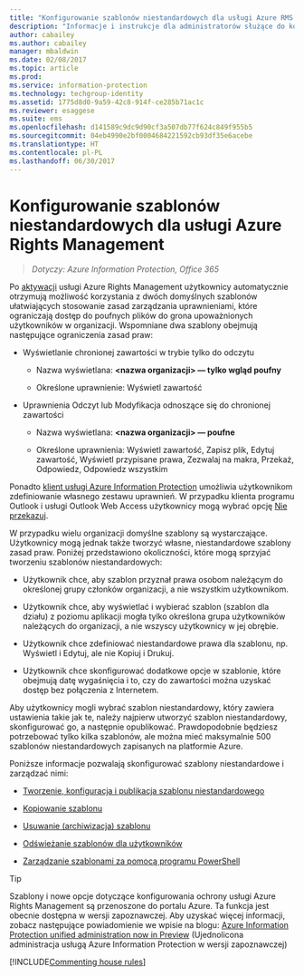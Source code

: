 ```yaml
---
title: "Konfigurowanie szablonów niestandardowych dla usługi Azure RMS — AIP"
description: "Informacje i instrukcje dla administratorów służące do konfigurowania szablonów praw użytkowania i zarządzania nimi. Szablony ułatwiają użytkownikom i innym administratorom stosowanie zasad umożliwiających dostęp do poufnych plików tylko autoryzowanym użytkownikom."
author: cabailey
ms.author: cabailey
manager: mbaldwin
ms.date: 02/08/2017
ms.topic: article
ms.prod: 
ms.service: information-protection
ms.technology: techgroup-identity
ms.assetid: 1775d8d0-9a59-42c8-914f-ce285b71ac1c
ms.reviewer: esaggese
ms.suite: ems
ms.openlocfilehash: d141589c9dc9d90cf3a507db77f624c849f955b5
ms.sourcegitcommit: 04eb4990e2bf0004684221592cb93df35e6acebe
ms.translationtype: HT
ms.contentlocale: pl-PL
ms.lasthandoff: 06/30/2017
---
```

# Konfigurowanie szablonów niestandardowych dla usługi Azure Rights Management
<a id="configuring-custom-templates-for-the-azure-rights-management-service" class="xliff"></a>

>*Dotyczy: Azure Information Protection, Office 365*

Po [aktywacji](activate-service.md) usługi Azure Rights Management użytkownicy automatycznie otrzymują możliwość korzystania z dwóch domyślnych szablonów ułatwiających stosowanie zasad zarządzania uprawnieniami, które ograniczają dostęp do poufnych plików do grona upoważnionych użytkowników w organizacji. Wspomniane dwa szablony obejmują następujące ograniczenia zasad praw:

-   Wyświetlanie chronionej zawartości w trybie tylko do odczytu

    -   Nazwa wyświetlana: **&lt;nazwa organizacji&gt; — tylko wgląd poufny**

    -   Określone uprawnienie: Wyświetl zawartość

-   Uprawnienia Odczyt lub Modyfikacja odnoszące się do chronionej zawartości

    -   Nazwa wyświetlana: **&lt;nazwa organizacji&gt; — poufne**

    -   Określone uprawnienia: Wyświetl zawartość, Zapisz plik, Edytuj zawartość, Wyświetl przypisane prawa, Zezwalaj na makra, Przekaż, Odpowiedz, Odpowiedz wszystkim

Ponadto [klient usługi Azure Information Protection](../rms-client/aip-client.md) umożliwia użytkownikom zdefiniowanie własnego zestawu uprawnień. W przypadku klienta programu Outlook i usługi Outlook Web Access użytkownicy mogą wybrać opcję [Nie przekazuj](../deploy-use/configure-usage-rights.md#do-not-forward-option-for-emails).

W przypadku wielu organizacji domyślne szablony są wystarczające. Użytkownicy mogą jednak także tworzyć własne, niestandardowe szablony zasad praw. Poniżej przedstawiono okoliczności, które mogą sprzyjać tworzeniu szablonów niestandardowych:

-   Użytkownik chce, aby szablon przyznał prawa osobom należącym do określonej grupy członków organizacji, a nie wszystkim użytkownikom.

-   Użytkownik chce, aby wyświetlać i wybierać szablon (szablon dla działu) z poziomu aplikacji mogła tylko określona grupa użytkowników należących do organizacji, a nie wszyscy użytkownicy w jej obrębie.

-   Użytkownik chce zdefiniować niestandardowe prawa dla szablonu, np. Wyświetl i Edytuj, ale nie Kopiuj i Drukuj.

-   Użytkownik chce skonfigurować dodatkowe opcje w szablonie, które obejmują datę wygaśnięcia i to, czy do zawartości można uzyskać dostęp bez połączenia z Internetem.

Aby użytkownicy mogli wybrać szablon niestandardowy, który zawiera ustawienia takie jak te, należy najpierw utworzyć szablon niestandardowy, skonfigurować go, a następnie opublikować. Prawdopodobnie będziesz potrzebować tylko kilka szablonów, ale można mieć maksymalnie 500 szablonów niestandardowych zapisanych na platformie Azure. 

Poniższe informacje pozwalają skonfigurować szablony niestandardowe i zarządzać nimi:

-   [Tworzenie, konfiguracja i publikacja szablonu niestandardowego](create-template.md)

-   [Kopiowanie szablonu](copy-template.md)

-   [Usuwanie (archiwizacja) szablonu](remove-template.md)

-   [Odświeżanie szablonów dla użytkowników](refresh-templates.md)

-   [Zarządzanie szablonami za pomocą programu PowerShell](configure-templates-with-powershell.md)

> [!TIP]
> Szablony i nowe opcje dotyczące konfigurowania ochrony usługi Azure Rights Management są przenoszone do portalu Azure. Ta funkcja jest obecnie dostępna w wersji zapoznawczej. Aby uzyskać więcej informacji, zobacz następujące powiadomienie we wpisie na blogu: [Azure Information Protection unified administration now in Preview](https://blogs.technet.microsoft.com/enterprisemobility/2017/04/26/azure-information-protection-unified-administration-now-in-preview/) (Ujednolicona administracja usługą Azure Information Protection w wersji zapoznawczej) 


[!INCLUDE[Commenting house rules](../includes/houserules.md)]

